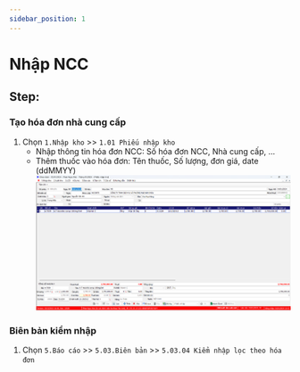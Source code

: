 ```yaml
---
sidebar_position: 1
---
```


# Nhập NCC

## Step:
### Tạo hóa đơn nhà cung cấp
 1. Chọn `1.Nhập kho` >> `1.01 Phiếu nhập kho`
	- Nhập thông tin hóa đơn NCC: Số hóa đơn NCC, Nhà cung cấp, ...
	- Thêm thuốc vào hóa đơn: Tên thuốc, Số lượng, đơn giá, date (ddMMYY)
![ncc](img/ncc.png)
 
### Biên bản kiểm nhập
1. Chọn `5.Báo cáo` >> `5.03.Biên bản` >> `5.03.04 Kiểm nhập lọc theo hóa đơn`

